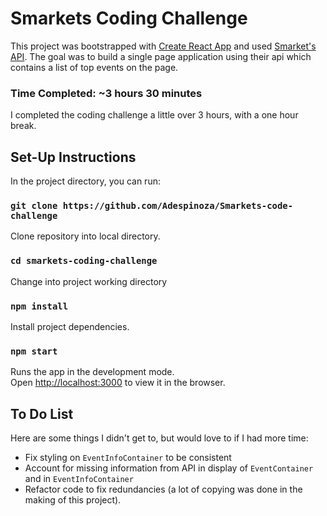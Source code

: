# Smarkets Coding Challenge 
This project was bootstrapped with [Create React App](https://github.com/facebook/create-react-app) and used [Smarket's API](https://docs.smarkets.com). The goal was to build a single page application using their api which contains a list of top events on the page.

### Time Completed: ~3 hours 30 minutes

I completed the coding challenge a little over 3 hours, with a one hour break. 

## Set-Up Instructions

In the project directory, you can run:

### `git clone https://github.com/Adespinoza/Smarkets-code-challenge`
Clone repository into local directory.

### `cd smarkets-coding-challenge`
Change into project working directory

### `npm install`
Install project dependencies.

### `npm start`

Runs the app in the development mode.<br>
Open [http://localhost:3000](http://localhost:3000) to view it in the browser.

## To Do List
Here are some things I didn't get to, but would love to if I had more time:

- Fix styling on `EventInfoContainer` to be consistent
- Account for missing information from API in display of `EventContainer` and in `EventInfoContainer`
- Refactor code to fix redundancies (a lot of copying was done in the making of this project).

